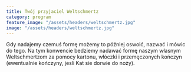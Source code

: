 ```yaml
---
title: Twój przyjaciel Weltschmertz
category: program
feature_image: "/assets/headers/weltschmertz.jpg"
image: "/assets/headers/weltschmertz.jpg"
---
```


Gdy nadajemy czemuś formę możemy to później oswoić, nazwać i mówic do tego. Na tym konwencie bedziemy nadawać formę naszym własnym Weltschmertzom za pomocy kartonu, włóczki i przemęczonych kończyn (ewentualnie kończyny, jesli Kat sie dorwie do noży).
